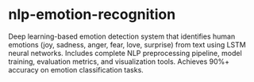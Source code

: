 # nlp-emotion-recognition
Deep learning-based emotion detection system that identifies human emotions (joy, sadness, anger, fear, love, surprise) from text using LSTM neural networks. Includes complete NLP preprocessing pipeline, model training, evaluation metrics, and visualization tools. Achieves 90%+ accuracy on emotion classification tasks.
